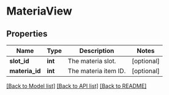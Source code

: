 # MateriaView

## Properties
Name | Type | Description | Notes
------------ | ------------- | ------------- | -------------
**slot_id** | **int** | The materia slot. | [optional] 
**materia_id** | **int** | The materia item ID. | [optional] 

[[Back to Model list]](../README.md#documentation-for-models) [[Back to API list]](../README.md#documentation-for-api-endpoints) [[Back to README]](../README.md)


